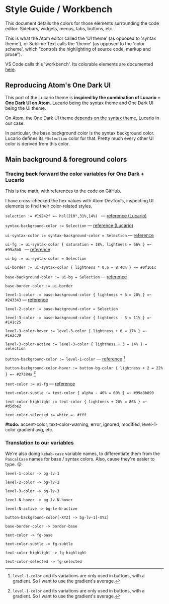 # Style Guide / Workbench

This document details the colors for those elements surrounding the code editor: Sidebars, widgets, menus, tabs, buttons, etc.

This is what the Atom editor called the 'UI theme' (as opposed to 'syntax theme'), or Sublime Text calls the 'theme' (as opposed to the 'color scheme', which "controls the highlighting of source code, markup and prose").

VS Code calls this 'workbench'. Its colorable elements are documented [here](https://code.visualstudio.com/api/references/theme-color).

## Reproducing Atom's One Dark UI

This port of the Lucario theme is **inspired by the combination of Lucario + One Dark UI on Atom.** Lucario being the syntax theme and One Dark UI being the UI theme.

On Atom, the One Dark UI theme [depends on the syntax theme](https://github.com/atom/atom/tree/master/packages/one-dark-ui#faq), Lucario in our case.

In particular, the base background color is the syntax background color. Lucario defines its `*Selection` color for that. Pretty much every other UI color is derived from this color.

## Main background & foreground colors

### Tracing ~~back~~ forward the color variables for One Dark + Lucario

This is the math, with references to the code on GitHub.

I have cross-checked the hex values with Atom DevTools, inspecting UI elements to find their color-related styles.

`selection := #19242f =~ hsl(210°,31%,14%) ` — [reference (Lucario)](https://github.com/raphamorim/lucario/blob/6708a94a233f7d951e04ce5c33942b27accd8bbe/styles/colors.less#L3)

`syntax-background-color := Selection` — [reference (Lucario)](https://github.com/raphamorim/lucario/blob/6708a94a233f7d951e04ce5c33942b27accd8bbe/styles/syntax-variables.less)

`ui-syntax-color := syntax-background-color = Selection` — [reference](https://github.com/atom/atom/blob/17a31e3a3729070768f31bbce7ce9bcc09f5a2b8/packages/one-dark-ui/styles/ui-variables-custom.less#L7)

`ui-fg := ui-syntax-color { saturation = 18%, lightness = 66% } =~ #99a8b8 ` — [reference](https://github.com/atom/atom/blob/17a31e3a3729070768f31bbce7ce9bcc09f5a2b8/packages/one-dark-ui/styles/ui-variables-custom.less#L37)

`ui-bg := ui-syntax-color = Selection`

`ui-border := ui-syntax-color { lightness * 0,6 = 8.46% } =~ #0f161c`

`base-background-color := ui-bg = Selection` — [reference](https://github.com/atom/atom/blob/4a8321eadb2422aec2592c4084af203325428755/packages/one-dark-ui/styles/ui-variables.less#L38)

`base-border-color := ui-border`

`level-1-color := base-background-color { lightness + 6 = 20% } =~ #243343` — [reference](https://github.com/atom/atom/blob/17a31e3a3729070768f31bbce7ce9bcc09f5a2b8/packages/one-dark-ui/styles/ui-variables-custom.less#L61)

`level-2-color := base-background-color = Selection`

`level-3-color := base-background-color { lightness - 3 = 11% } =~ #141c25`

`level-3-color-hover := level-3-color { lightness + 6 = 17% } =~ #1e2c39`

`level-3-color-active := level-3-color { lightness + 3 = 14% } = selection`

`button-background-color := level-1-color` — [reference](https://github.com/atom/atom/blob/4a8321eadb2422aec2592c4084af203325428755/packages/one-dark-ui/styles/ui-variables.less#L61) [^1]

`button-background-color-hover := button-bg-color { lightness + 2 = 22% } =~ #27384a` [^1]

`text-color := ui-fg` — [reference](https://github.com/atom/atom/blob/4a8321eadb2422aec2592c4084af203325428755/packages/one-dark-ui/styles/ui-variables.less#L14)

`text-color-subtle := text-color { alpha - 40% = 60% } =~ #99a8b899`

`text-color-highlight := text-color { lightness + 20% = 86% } =~ #d5dbe2`

`text-color-selected := white =~ #fff`

**#todo:** accent-color, text-color-warning, error, ignored, modified, level-1-color gradient avg, etc.

[^1]: `level-1-color` and its variations are only used in buttons, with a gradient. So I want to use the gradient's average.

### Translation to our variables

We're also doing `kebab-case` variable names, to differentiate them from the `PascalCase` names for base / syntax colors. Also, cause they're easier to type. 😝

`level-1-color -> bg-lv-1`

`level-2-color -> bg-lv-2`

`level-3-color -> bg-lv-3`

`level-N-hover -> bg-lv-N-hover`

`level-N-active -> bg-lv-N-active`

`button-background-color[-XYZ] -> bg-lv-1[-XYZ]`

`base-border-color -> border-base`

`text-color -> fg-base`

`text-color-subtle -> fg-subtle`

`text-color-highlight -> fg-highlight`

`text-color-selected -> fg-selected`
